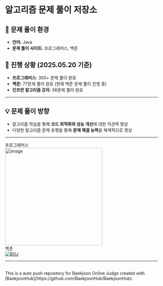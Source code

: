 
# 알고리즘 문제 풀이 저장소

## 🚀 문제 풀이 환경

- **언어:** Java
- **문제 풀이 사이트:** 프로그래머스, 백준
  
## 📝 진행 상황 (2025.05.20 기준)

- **프로그래머스:** 300+ 문제 풀이 완료
- **백준:** 77문제 풀이 완료 (현재 백준 문제 풀이 진행 중)
- **인프런 알고리즘 강의:** 56문제 풀이 완료

---

## 💡 문제 풀이 방향

- 알고리즘 학습을 통해 **코드 최적화와 성능 개선**에 대한 직관력 향상
- 다양한 알고리즘 문제 유형을 통해 **문제 해결 능력**을 체계적으로 향상

---

프로그래머스<br>
<img width="320" alt="image" src="https://github.com/ultramancode/algo-baekjoon/assets/116135174/54a26a51-7037-435a-a127-9c59765ae363">
<br>백준<br>
[![BOJ](https://bojstat.vulcan.site/v2/en/ktw2172)](https://www.acmicpc.net/user/ktw2172)


---



<br>
This is a auto push repository for Baekjoon Online Judge created with [BaekjoonHub](https://github.com/BaekjoonHub/BaekjoonHub).
